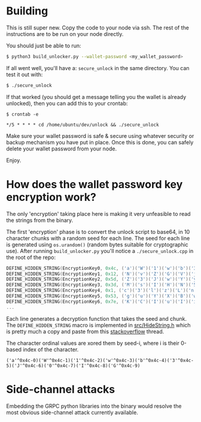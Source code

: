 # Building

This is still super new. Copy the code to your node via ssh. The rest of the instructions are to be run on your node directly.

You should just be able to run:

```bash
$ python3 build_unlocker.py --wallet-password <my_wallet_password>
```

If all went well, you'll have a: `secure_unlock` in the same directory. You can test it out with:

```bash
$ ./secure_unlock
```

If that worked (you should get a message telling you the wallet is already unlocked), then you can add this to your crontab:

```
$ crontab -e

*/5 * * * * cd /home/ubuntu/dev/unlock && ./secure_unlock
```

Make sure your wallet password is safe & secure using whatever security or backup mechanism you have put in place. Once this is done, you can safely delete your wallet password from your node.

Enjoy.

# How does the wallet password key encryption work?

The only 'encryption' taking place here is making it very unfeasible to read the strings from the binary.

The first 'encryption' phase is to convert the unlock script to base64, in 10 character chunks with a random seed for each line. The seed for each line is generated using `os.urandom()` (random bytes suitable for cryptographic use). After running `build_unlocker.py` you'll notice a `./secure_unlock.cpp` in the root of the repo:

```c++
DEFINE_HIDDEN_STRING(EncryptionKey0, 0x4c, ('a')('W')('1')('w')('b')('3')('J')('0')('I')('G'))
DEFINE_HIDDEN_STRING(EncryptionKey1, 0x12, ('N')('v')('Z')('G')('V')('j')('c')('y')('w')('g'))
DEFINE_HIDDEN_STRING(EncryptionKey2, 0x5d, ('Z')('3')('J')('w')('Y')('y')('w')('g')('b')('3'))
DEFINE_HIDDEN_STRING(EncryptionKey3, 0x3d, ('M')('s')('I')('H')('N')('5')('c')('w')('o')('K'))
DEFINE_HIDDEN_STRING(EncryptionKey4, 0x1, ('c')('3')('l')('z')('L')('n')('B')('h')('d')('G'))
DEFINE_HIDDEN_STRING(EncryptionKey5, 0x53, ('g')('u')('Y')('X')('B')('w')('Z')('W')('5')('k'))
DEFINE_HIDDEN_STRING(EncryptionKey6, 0x7e, ('K')('C')('I')('u')('I')('i')('k')('K')('c')('3'))
...
```

Each line generates a decryption function that takes the seed and chunk. The `DEFINE_HIDDEN_STRING` macro is implemented in [src/HideString.h](src/HideString.h) which is pretty much a copy and paste from this [stackoverflow](https://stackoverflow.com/questions/1356896/how-to-hide-a-string-in-binary-code) thread.

The character ordinal values are xored them by seed-i, where i is their 0-based index of the character. 

```
('a'^0x4c-0)('W'^0x4c-1)('1'^0x4c-2)('w'^0x4c-3)('b'^0x4c-4)('3'^0x4c-5)('J'^0x4c-6)('0'^0x4c-7)('I'^0x4c-8)('G'^0x4c-9)
```

# Side-channel attacks

Embedding the GRPC python libraries into the binary would resolve the most obvious side-channel attack currently available.